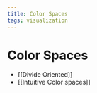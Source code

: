 ```yaml
---
title: Color Spaces
tags: visualization
---
```


# Color Spaces
- [[Divide Oriented]]
- [[Intuitive Color spaces]]








































































